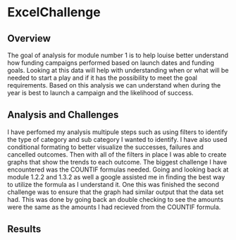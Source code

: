 # ExcelChallenge

## Overview 
The goal of analysis for module number 1 is to help louise better understand how funding campaigns performed based on launch dates and funding goals. Looking at this data will help with understanding when or what will be needed to start a play and if it has the possibility to meet the goal requirements. Based on this analysis we can understand when during the year is best to launch a campaign and the likelihood of success.
## Analysis and Challenges
I have perfomed my analysis multipule steps such as using filters to identify the type of category and sub category I wanted to identify. I have also used conditional formating to better visualize the successes, failures and cancelled outcomes. Then with all of the filters in place I was able to create graphs that show the trends to each outcome. The biggest challenge I have encountered was the COUNTIF formulas needed. Going and looking back at module 1.2.2 and 1.3.2 as well a google assisted me in finding the best way to utilize the formula as I understand it. One this was finished the second challenge was to ensure that the graph had similar output that the data set had. This was done by going back an double checking to see the amounts were the same as the amounts I had recieved from the COUNTIF formula.

## Results
